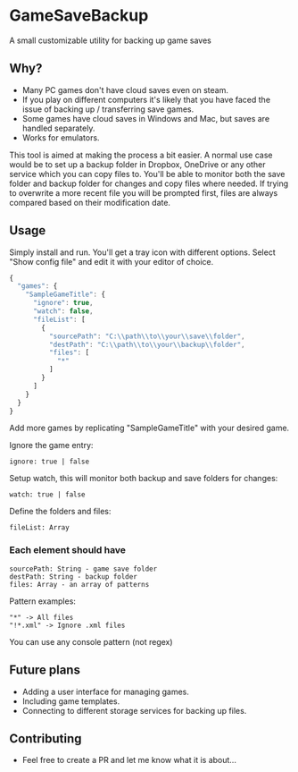 # GameSaveBackup
A small customizable utility for backing up game saves

## Why?
* Many PC games don't have cloud saves even on steam.
* If you play on different computers it's likely that you have faced the issue of backing up / transferring save games.
* Some games have cloud saves in Windows and Mac, but saves are handled separately.
* Works for emulators.

This tool is aimed at making the process a bit easier. A normal use case would be to set up a backup folder in Dropbox, OneDrive or any other service which you can copy files to. You'll be able to monitor both the save folder and backup folder for changes and copy files where needed. If trying to overwrite a more recent file you will be prompted first, files are always compared based on their modification date.

## Usage
Simply install and run. You'll get a tray icon with different options. Select "Show config file" and edit it with your editor of choice.

```javascript
{
  "games": {
    "SampleGameTitle": {
      "ignore": true,
      "watch": false,
      "fileList": [
        {
          "sourcePath": "C:\\path\\to\\your\\save\\folder",
          "destPath": "C:\\path\\to\\your\\backup\\folder",
          "files": [
            "*"
          ]
        }
      ]
    }
  }
}
```
Add more games by replicating "SampleGameTitle" with your desired game.

Ignore the game entry:
```
ignore: true | false
```

Setup watch, this will monitor both backup and save folders for changes:
```
watch: true | false
```

Define the folders and files:
```
fileList: Array
```
### Each element should have
```
sourcePath: String - game save folder
destPath: String - backup folder
files: Array - an array of patterns
```

Pattern examples:
```
"*" -> All files
"!*.xml" -> Ignore .xml files
```
You can use any console pattern (not regex)

## Future plans
* Adding a user interface for managing games.
* Including game templates.
* Connecting to different storage services for backing up files.

## Contributing
* Feel free to create a PR and let me know what it is about...
